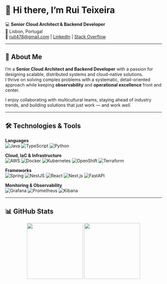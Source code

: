 # 👋 Hi there, I’m Rui Teixeira

💻 **Senior Cloud Architect & Backend Developer**  
📍 Lisbon, Portugal  
📧 ruit478@gmail.com | [LinkedIn](https://www.linkedin.com/in/Rui%20Teixeira) | [Stack Overflow](https://stackoverflow.com/users/16844387)

---

## 🚀 About Me
I’m a **Senior Cloud Architect and Backend Developer** with a passion for designing scalable, distributed systems and cloud-native solutions.  
I thrive on solving complex problems with a systematic, detail-oriented approach while keeping **observability** and **operational excellence** front and center.

I enjoy collaborating with multicultural teams, staying ahead of industry trends, and building solutions that just work — and work *well*.

---

## 🛠️ Technologies & Tools

**Languages**  
![Java](https://img.shields.io/badge/Java-ED8B00?style=flat&logo=openjdk&logoColor=white)
![TypeScript](https://img.shields.io/badge/TypeScript-007ACC?style=flat&logo=typescript&logoColor=white)
![Python](https://img.shields.io/badge/Python-3776AB?style=flat&logo=python&logoColor=white)

**Cloud, IaC & Infrastructure**  
![AWS](https://img.shields.io/badge/AWS-232F3E?style=flat&logo=amazon-aws&logoColor=white)
![Docker](https://img.shields.io/badge/Docker-2496ED?style=flat&logo=docker&logoColor=white)
![Kubernetes](https://img.shields.io/badge/Kubernetes-326CE5?style=flat&logo=kubernetes&logoColor=white)
![OpenShift](https://img.shields.io/badge/OpenShift-EE0000?style=flat&logo=red-hat-open-shift&logoColor=white)
![Terraform](https://img.shields.io/badge/Terraform-623CE4?style=flat&logo=terraform&logoColor=white)

**Frameworks**  
![Spring](https://img.shields.io/badge/Spring-6DB33F?style=flat&logo=spring&logoColor=white)
![NestJS](https://img.shields.io/badge/NestJS-E0234E?style=flat&logo=nestjs&logoColor=white)
![React](https://img.shields.io/badge/React-20232A?style=flat&logo=react&logoColor=61DAFB)
![Next.js](https://img.shields.io/badge/Next.js-000000?style=flat&logo=nextdotjs&logoColor=white)
![FastAPI](https://img.shields.io/badge/FastAPI-009688?style=flat&logo=fastapi&logoColor=white)

**Monitoring & Observability**  
![Grafana](https://img.shields.io/badge/Grafana-F46800?style=flat&logo=grafana&logoColor=white)
![Prometheus](https://img.shields.io/badge/Prometheus-E6522C?style=flat&logo=prometheus&logoColor=white)
![Kibana](https://img.shields.io/badge/Kibana-005571?style=flat&logo=kibana&logoColor=white)

---

## 📊 GitHub Stats

<p align="center">
   <img height="180em" src="https://github-readme-stats.vercel.app/api?username=ruit478&show_icons=true&theme=tokyonight" />
  <img height="180em" src="https://github-readme-streak-stats.herokuapp.com?user=ruit478&theme=tokyonight" />
</p>

